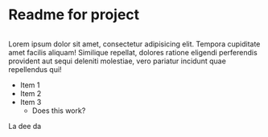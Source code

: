 # Readme for project
##
###
####
#####
######

Lorem ipsum dolor sit amet, consectetur adipisicing elit. Tempora cupiditate amet facilis aliquam! Similique repellat, dolores ratione eligendi perferendis provident aut sequi deleniti molestiae, vero pariatur incidunt quae repellendus qui!

- Item 1
- Item 2
- Item 3
	+ Does this work?

La dee da